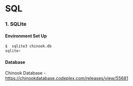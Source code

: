 # SQL 

###  1. SQLIte 
#### Environment Set Up
```sh
$  sqlite3 chinook.db
sqlite>
```
#### Database 
Chinook Database - https://chinookdatabase.codeplex.com/releases/view/55681

